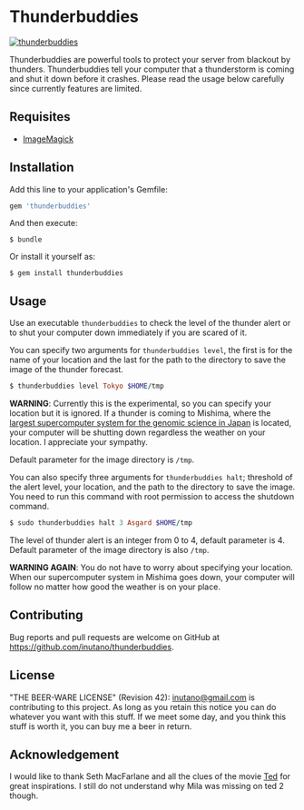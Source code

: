 # Thunderbuddies

[![thunderbuddies](http://img.youtube.com/vi/G9PnNW56bp0/0.jpg)](http://www.youtube.com/watch?v=G9PnNW56bp0)

Thunderbuddies are powerful tools to protect your server from blackout by thunders. Thunderbuddies tell your computer that a thunderstorm is coming and shut it down before it crashes. Please read the usage below carefully since currently features are limited.

## Requisites

- [ImageMagick](http://www.imagemagick.org/script/binary-releases.php)

## Installation

Add this line to your application's Gemfile:

```ruby
gem 'thunderbuddies'
```

And then execute:

    $ bundle

Or install it yourself as:

    $ gem install thunderbuddies

## Usage

Use an executable `thunderbuddies` to check the level of the thunder alert or to shut your computer down immediately if you are scared of it.

You can specify two arguments for `thunderbuddies level`, the first is for the name of your location and the last for the path to the directory to save the image of the thunder forecast.

```ruby
$ thunderbuddies level Tokyo $HOME/tmp
```

**WARNING**: Currently this is the experimental, so you can specify your location but it is ignored. If a thunder is coming to Mishima, where the [largest supercomputer system for the genomic science in Japan](http://sc.ddbj.nig.ac.jp/) is located, your computer will be shutting down regardless the weather on your location. I appreciate your sympathy.

Default parameter for the image directory is `/tmp`.

You can also specify three arguments for `thunderbuddies halt`; threshold of the alert level, your location, and the path to the directory to save the image. You need to run this command with root permission to access the shutdown command.

```ruby
$ sudo thunderbuddies halt 3 Asgard $HOME/tmp
```

The level of thunder alert is an integer from 0 to 4, default parameter is 4. Default parameter of the image directory is also `/tmp`.

**WARNING AGAIN**: You do not have to worry about specifying your location. When our supercomputer system in Mishima goes down, your computer will follow no matter how good the weather is on your place.

## Contributing

Bug reports and pull requests are welcome on GitHub at https://github.com/inutano/thunderbuddies.

## License

"THE BEER-WARE LICENSE" (Revision 42): [inutano@gmail.com](mailto:inutano@gmail.com) is contributing to this project. As long as you retain this notice you can do whatever you want with this stuff. If we meet some day, and you think this stuff is worth it, you can buy me a beer in return.

## Acknowledgement

I would like to thank Seth MacFarlane and all the clues of the movie [Ted](http://www.imdb.com/title/tt1637725/) for great inspirations. I still do not understand why Mila was missing on ted 2 though.
